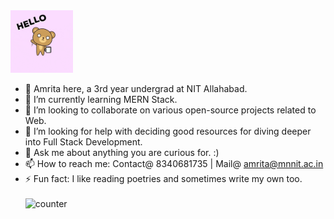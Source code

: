 <img src="https://github.com/amrita41/amrita41/raw/master/hello.gif" alt="alt text" width="100" height="100" style="max-width:100%;">



- 🔭 Amrita here, a 3rd year undergrad at NIT Allahabad.
- 🌱 I’m currently learning MERN Stack.
- 👯 I’m looking to collaborate on various open-source projects related to Web.
- 🤔 I’m looking for help with deciding good resources for diving deeper into Full Stack Development.
- 💬 Ask me about anything you are curious for. :)
- 📫 How to reach me: Contact@ 8340681735 | Mail@ amrita@mnnit.ac.in 
- ⚡ Fun fact: I like reading poetries and sometimes write my own too.<br/><br/>
 ![counter](https://enzfx6ur9k6k5co.m.pipedream.net)


